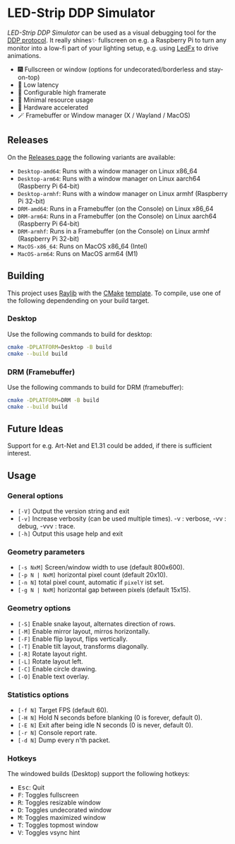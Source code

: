 # LED-Strip DDP Simulator

*LED-Strip DDP Simulator* can be used as a visual debugging tool for the [DDP protocol](http://www.3waylabs.com/ddp/).
It really shines✨ fullscreen on e.g. a Raspberry Pi to turn any monitor into a low-fi part of your lighting setup,
e.g. using [LedFx](https://www.ledfx.app/) to drive animations.

- 🎆 Fullscreen or window (options for undecorated/borderless and stay-on-top)
- 🕺 Low latency
- 💫 Configurable high framerate
- 🔋 Minimal resource usage
- 🚀 Hardware accelerated
- 🪄 Framebuffer or Window manager (X / Wayland / MacOS)

## Releases

On the [Releases page](https://github.com/zuckschwerdt/ledstrip-ddp-simulator/releases) the following variants are available:
- `Desktop-amd64`: Runs with a window manager on Linux x86_64
- `Desktop-arm64`: Runs with a window manager on Linux aarch64 (Raspberry Pi 64-bit)
- `Desktop-armhf`: Runs with a window manager on Linux armhf (Raspberry Pi 32-bit)
- `DRM-amd64`: Runs in a Framebuffer (on the Console) on Linux x86_64
- `DRM-arm64`: Runs in a Framebuffer (on the Console) on Linux aarch64 (Raspberry Pi 64-bit)
- `DRM-armhf`: Runs in a Framebuffer (on the Console) on Linux armhf (Raspberry Pi 32-bit)
- `MacOS-x86_64`: Runs on MacOS x86_64 (Intel)
- `MacOS-arm64`: Runs on MacOS arm64 (M1)

## Building

This project uses [Raylib]( https://www.raylib.com/ ) with
the [CMake](https://cmake.org) [template](https://github.com/raysan5/raylib/tree/master/projects/CMake).
To compile, use one of the following dependending on your build target.

### Desktop

Use the following commands to build for desktop:

``` bash
cmake -DPLATFORM=Desktop -B build
cmake --build build
```

### DRM (Framebuffer)

Use the following commands to build for DRM (framebuffer):

``` bash
cmake -DPLATFORM=DRM -B build
cmake --build build
```

## Future Ideas

Support for e.g. Art-Net and E1.31 could be added, if there is sufficient interest.

## Usage

### General options
- `[-V]` Output the version string and exit
- `[-v]` Increase verbosity (can be used multiple times).
         -v : verbose, -vv : debug, -vvv : trace.
- `[-h]` Output this usage help and exit
### Geometry parameters
- `[-s NxM]` Screen/window width to use (default 800x600).
- `[-p N | NxM]` horizontal pixel count (default 20x10).
- `[-n N]` total pixel count, automatic if `pixelY` ist set.
- `[-g N | NxM]` horizontal gap between pixels (default 15x15).
### Geometry options
- `[-S]` Enable snake layout, alternates direction of rows.
- `[-M]` Enable mirror layout, mirros horizontally.
- `[-F]` Enable flip layout, flips vertically.
- `[-T]` Enable tilt layout, transforms diagonally.
- `[-R]` Rotate layout right.
- `[-L]` Rotate layout left.
- `[-C]` Enable circle drawing.
- `[-O]` Enable text overlay.
### Statistics options
- `[-f N]` Target FPS (default 60).
- `[-H N]` Hold N seconds before blanking (0 is forever, default 0).
- `[-E N]` Exit after being idle N seconds (0 is never, default 0).
- `[-r N]` Console report rate.
- `[-d N]` Dump every n'th packet.

### Hotkeys

The windowed builds (Desktop) support the following hotkeys:

- <kbd>Esc</kbd>: Quit
- <kbd>F</kbd>: Toggles fullscreen
- <kbd>R</kbd>: Toggles resizable window
- <kbd>D</kbd>: Toggles undecorated window
- <kbd>M</kbd>: Toggles maximized window
- <kbd>T</kbd>: Toggles topmost window
- <kbd>V</kbd>: Toggles vsync hint

